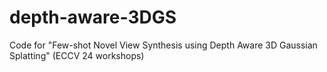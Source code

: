# depth-aware-3DGS
Code for "Few-shot Novel View Synthesis using Depth Aware 3D Gaussian Splatting" (ECCV 24 workshops)
